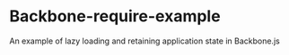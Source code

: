 Backbone-require-example
========================

An example of lazy loading and retaining application state in Backbone.js